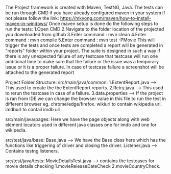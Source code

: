 The Project framework is created with Maven, TestNG, Java.
The tests can be run through CMD if you have already configured maven in your system if not please follow the link: https://mkyong.com/maven/how-to-install-maven-in-windows/
Once maven setup is done do the following steps to run the tests:
1.Open CMD
2.Navigate to the folder location of the projected you downloaded from github
3.Enter command :  mvn clean
4.Enter command :  mvn compile
5.Enter command :  mvn test -PMovie
This will trigger the tests and once tests are completed a report will be generated in "reports" folder within your project. 
The suite is designed in such a way if there is any unexpected failure of any testcase that testcase will run one additional time to make sure that the failure or the issue was a temporary issue or it is a proper failure. In case of testcase failure a screenshot will be attached to the generated report 

Project Folder Structure:
src/main/java/common:
1.ExtentReport.java --> This used to create the the ExtentReport reports.
2.Retry.java -->  This used to rerun the testcase in case of a failure.
3.data.properties --> If the project is ran from IDE we can change the browser value in this file to run the test in different browser eg. chrome/edge/firefox.
wikiurl to contain wikipedia url.
imdburl to contail imdb url.

src/main/java/pages:
Here we have the page objects along with web element locators used in different java classes one for imdb and one for wikipedia.

src/test/java/base:
Base.java --> We have the Base class here which has the functions like triggering of driver and closing the driver.
Listener.java --> Contains testng listeners.

src/test/java/tests:
MovieDetailsTest.java --> contains the testcases for movie details checking 1.movieReleaseDateCheck 2.movieCountryCheck.




